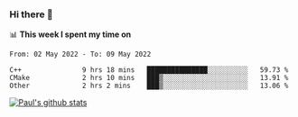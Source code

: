 ### Hi there 👋

📊 **This week I spent my time on**
<!--START_SECTION:waka-->

```text
From: 02 May 2022 - To: 09 May 2022

C++               9 hrs 18 mins   ███████████████░░░░░░░░░░   59.73 %
CMake             2 hrs 10 mins   ███▒░░░░░░░░░░░░░░░░░░░░░   13.91 %
Other             2 hrs 2 mins    ███▒░░░░░░░░░░░░░░░░░░░░░   13.06 %
```

<!--END_SECTION:waka-->


[![Paul's github stats](https://github-readme-stats.vercel.app/api?username=mickeyouyou&theme=dracula&show_icons=true)](https://github.com/anuraghazra/github-readme-stats)

